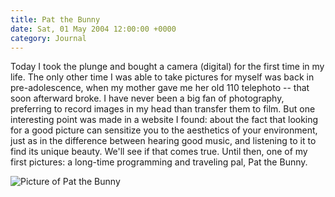 ```yaml
---
title: Pat the Bunny
date: Sat, 01 May 2004 12:00:00 +0000
category: Journal
---
```


Today I took the plunge and bought a camera (digital) for the first time
in my life.  The only other time I was able to take pictures for myself
was back in pre-adolescence, when my mother gave me her old 110
telephoto -- that soon afterward broke.  I have never been a big fan of
photography, preferring to record images in my head than transfer them
to film.  But one interesting point was made in a website I found: about
the fact that looking for a good picture can sensitize you to the
aesthetics of your environment, just as in the difference between
hearing good music, and listening to it to find its unique beauty.
We'll see if that comes true.  Until then, one of my first pictures: a
long-time programming and traveling pal, Pat the Bunny.

![Picture of Pat the Bunny](images/patbunny.jpg "Picture of Pat the Bunny")


